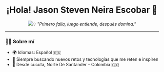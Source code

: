 <h1 align="center">¡Hola! Jason Steven Neira Escobar 👋</h1>

<p align="center">
  <img src="https://readme-typing-svg.herokuapp.com?font=Fira+Code&duration=3500&pause=1000&color=00F7FF&center=true&vCenter=true&width=440&lines=estudiante+de+sofware+💻;Aprender+nunca+cansa%C3%B3n+📘;
</p>

<p align="center">💡 <em>"Primero falla, luego entiende, después domina."</em></p>

---

### 🧑‍💻 Sobre mí

- 🌍 Idiomas: Español 🇪🇸 
- 🚀 Siempre buscando nuevos retos y tecnologías que me reten e inspiren
- 📍 Desde cucuta, Norte De Santander – Colombia 🇨🇴  
 
